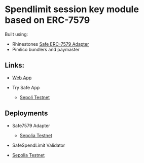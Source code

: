 # Spendlimit session key module based on ERC-7579


Built using:

- Rhinestones [Safe ERC-7579 Adapter](https://github.com/rhinestonewtf/modulekit/tree/account/safe7579/accounts/safe7579)
- Pimlico bundlers and paymaster

## Links:

- [Web App](https://7579-spendlimit.zenguard.xyz)

- Try Safe App
    - [Sepoli Testnet](https://app.safe.global/share/safe-app?appUrl=https://7579-spendlimit.zenguard.xyz&chain=sep)


## Deployments

- Safe7579 Adapter

  - [Sepolia Testnet](https://sepolia.etherscan.io/address/0xbaCA6f74a5549368568f387FD989C279f940f1A5)


 - SafeSpendLimit Validator

  - [Sepolia Testnet](https://sepolia.etherscan.io/address/0x6517188232b2845067BA4A5AD9C5f36E51cA2914)
 
